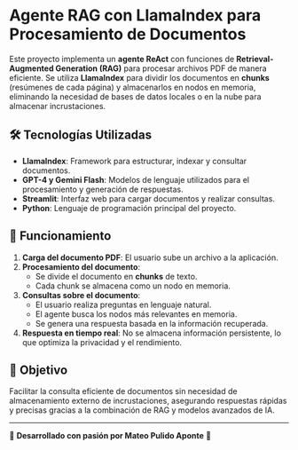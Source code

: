 # Agente RAG con LlamaIndex para Procesamiento de Documentos

Este proyecto implementa un **agente ReAct** con funciones de **Retrieval-Augmented Generation (RAG)** para procesar archivos PDF de manera eficiente. Se utiliza **LlamaIndex** para dividir los documentos en **chunks** (resúmenes de cada página) y almacenarlos en nodos en memoria, eliminando la necesidad de bases de datos locales o en la nube para almacenar incrustaciones.

## 🛠 Tecnologías Utilizadas

*   **LlamaIndex**: Framework para estructurar, indexar y consultar documentos.
*   **GPT-4 y Gemini Flash**: Modelos de lenguaje utilizados para el procesamiento y generación de respuestas.
*   **Streamlit**: Interfaz web para cargar documentos y realizar consultas.
*   **Python**: Lenguaje de programación principal del proyecto.

## 🚀 Funcionamiento

1.  **Carga del documento PDF**: El usuario sube un archivo a la aplicación.
2.  **Procesamiento del documento**:
    *   Se divide el documento en **chunks** de texto.
    *   Cada chunk se almacena como un nodo en memoria.
3.  **Consultas sobre el documento**:
    *   El usuario realiza preguntas en lenguaje natural.
    *   El agente busca los nodos más relevantes en memoria.
    *   Se genera una respuesta basada en la información recuperada.
4.  **Respuesta en tiempo real**: No se almacena información persistente, lo que optimiza la privacidad y el rendimiento.

## 🎯 Objetivo

Facilitar la consulta eficiente de documentos sin necesidad de almacenamiento externo de incrustaciones, asegurando respuestas rápidas y precisas gracias a la combinación de RAG y modelos avanzados de IA.

---

🔹 **Desarrollado con pasión por Mateo Pulido Aponte** 🔹